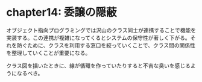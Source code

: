 # chapter14: 委譲の隠蔽

オブジェクト指向プログラミングでは沢山のクラス同士が連携することで機能を実装する。この連携が複雑になってくるとシステムの保守性が著しく下がる。それを防ぐために、クラスを利用する窓口を絞っていくことで、クラス間の関係性を整理していくことが重要になる。

クラス図を描いたときに、線が循環を作っていたりすると不吉な臭いを感じるようになるべき。